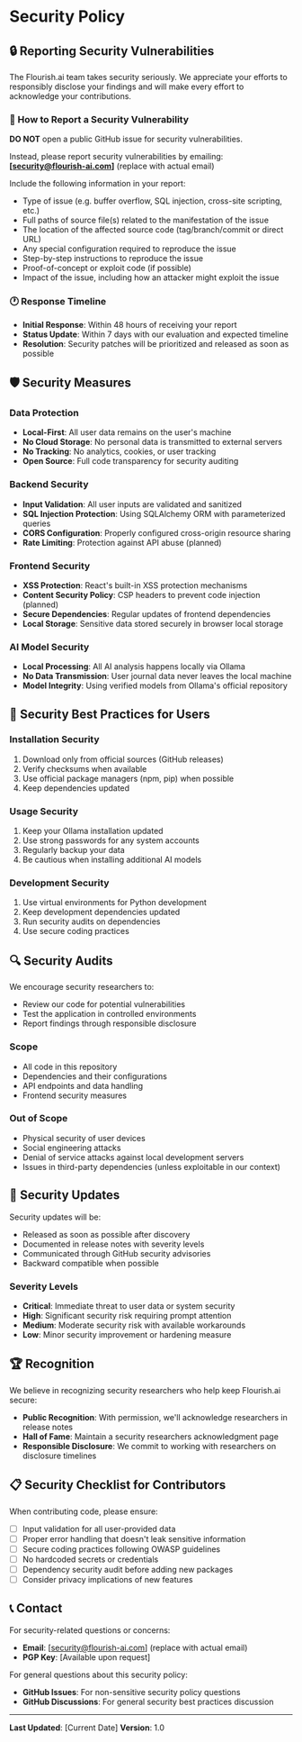 # Security Policy

## 🔒 Reporting Security Vulnerabilities

The Flourish.ai team takes security seriously. We appreciate your efforts to responsibly disclose your findings and will make every effort to acknowledge your contributions.

### 🚨 How to Report a Security Vulnerability

**DO NOT** open a public GitHub issue for security vulnerabilities.

Instead, please report security vulnerabilities by emailing: **[security@flourish-ai.com]** (replace with actual email)

Include the following information in your report:

- Type of issue (e.g. buffer overflow, SQL injection, cross-site scripting, etc.)
- Full paths of source file(s) related to the manifestation of the issue
- The location of the affected source code (tag/branch/commit or direct URL)
- Any special configuration required to reproduce the issue
- Step-by-step instructions to reproduce the issue
- Proof-of-concept or exploit code (if possible)
- Impact of the issue, including how an attacker might exploit the issue

### 🕐 Response Timeline

- **Initial Response**: Within 48 hours of receiving your report
- **Status Update**: Within 7 days with our evaluation and expected timeline
- **Resolution**: Security patches will be prioritized and released as soon as possible

## 🛡️ Security Measures

### Data Protection

- **Local-First**: All user data remains on the user's machine
- **No Cloud Storage**: No personal data is transmitted to external servers
- **No Tracking**: No analytics, cookies, or user tracking
- **Open Source**: Full code transparency for security auditing

### Backend Security

- **Input Validation**: All user inputs are validated and sanitized
- **SQL Injection Protection**: Using SQLAlchemy ORM with parameterized queries
- **CORS Configuration**: Properly configured cross-origin resource sharing
- **Rate Limiting**: Protection against API abuse (planned)

### Frontend Security

- **XSS Protection**: React's built-in XSS protection mechanisms
- **Content Security Policy**: CSP headers to prevent code injection (planned)
- **Secure Dependencies**: Regular updates of frontend dependencies
- **Local Storage**: Sensitive data stored securely in browser local storage

### AI Model Security

- **Local Processing**: All AI analysis happens locally via Ollama
- **No Data Transmission**: User journal data never leaves the local machine
- **Model Integrity**: Using verified models from Ollama's official repository

## 🔧 Security Best Practices for Users

### Installation Security

1. Download only from official sources (GitHub releases)
2. Verify checksums when available
3. Use official package managers (npm, pip) when possible
4. Keep dependencies updated

### Usage Security

1. Keep your Ollama installation updated
2. Use strong passwords for any system accounts
3. Regularly backup your data
4. Be cautious when installing additional AI models

### Development Security

1. Use virtual environments for Python development
2. Keep development dependencies updated
3. Run security audits on dependencies
4. Use secure coding practices

## 🔍 Security Audits

We encourage security researchers to:

- Review our code for potential vulnerabilities
- Test the application in controlled environments
- Report findings through responsible disclosure

### Scope

- All code in this repository
- Dependencies and their configurations
- API endpoints and data handling
- Frontend security measures

### Out of Scope

- Physical security of user devices
- Social engineering attacks
- Denial of service attacks against local development servers
- Issues in third-party dependencies (unless exploitable in our context)

## 📜 Security Updates

Security updates will be:

- Released as soon as possible after discovery
- Documented in release notes with severity levels
- Communicated through GitHub security advisories
- Backward compatible when possible

### Severity Levels

- **Critical**: Immediate threat to user data or system security
- **High**: Significant security risk requiring prompt attention
- **Medium**: Moderate security risk with available workarounds
- **Low**: Minor security improvement or hardening measure

## 🏆 Recognition

We believe in recognizing security researchers who help keep Flourish.ai secure:

- **Public Recognition**: With permission, we'll acknowledge researchers in release notes
- **Hall of Fame**: Maintain a security researchers acknowledgment page
- **Responsible Disclosure**: We commit to working with researchers on disclosure timelines

## 📋 Security Checklist for Contributors

When contributing code, please ensure:

- [ ] Input validation for all user-provided data
- [ ] Proper error handling that doesn't leak sensitive information
- [ ] Secure coding practices following OWASP guidelines
- [ ] No hardcoded secrets or credentials
- [ ] Dependency security audit before adding new packages
- [ ] Consider privacy implications of new features

## 📞 Contact

For security-related questions or concerns:

- **Email**: [security@flourish-ai.com] (replace with actual email)
- **PGP Key**: [Available upon request]

For general questions about this security policy:

- **GitHub Issues**: For non-sensitive security policy questions
- **GitHub Discussions**: For general security best practices discussion

---

**Last Updated**: [Current Date]
**Version**: 1.0
